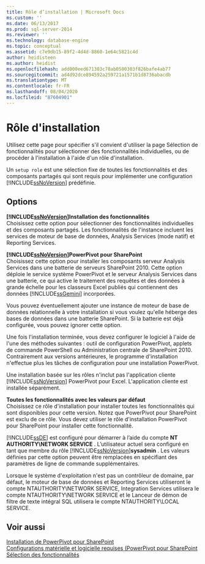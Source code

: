 ```yaml
---
title: Rôle d’installation | Microsoft Docs
ms.custom: ''
ms.date: 06/13/2017
ms.prod: sql-server-2014
ms.reviewer: ''
ms.technology: database-engine
ms.topic: conceptual
ms.assetid: c7e9db15-89f2-4d4d-8860-1e64c5821c4d
author: heidisteen
ms.author: heidist
ms.openlocfilehash: add000eed671303c78ab0500303f826bafe4ab77
ms.sourcegitcommit: ad4d92dce894592a259721a1571b1d8736abacdb
ms.translationtype: MT
ms.contentlocale: fr-FR
ms.lasthandoff: 08/04/2020
ms.locfileid: "87604901"
---
```

# <a name="setup-role"></a>Rôle d'installation
  Utilisez cette page pour spécifier s'il convient d'utiliser la page Sélection de fonctionnalités pour sélectionner des fonctionnalités individuelles, ou de procéder à l'installation à l'aide d'un rôle d'installation.  
  
 Un `setup role` est une sélection fixe de toutes les fonctionnalités et des composants partagés qui sont requis pour implémenter une configuration [!INCLUDE[ssNoVersion](../../includes/ssnoversion-md.md)] prédéfinie.  
  
## <a name="options"></a>Options  
 **[!INCLUDE[ssNoVersion](../../includes/ssnoversion-md.md)]Installation des fonctionnalités**  
 Choisissez cette option pour sélectionner des fonctionnalités individuelles et des composants partagés. Les fonctionnalités de l'instance incluent les services de moteur de base de données, Analysis Services (mode natif) et Reporting Services.  
  
 **[!INCLUDE[ssNoVersion](../../includes/ssnoversion-md.md)]PowerPivot pour SharePoint**  
 Choisissez cette option pour installer les composants serveur Analysis Services dans une batterie de serveurs SharePoint 2010. Cette option déploie le service système PowerPivot et le serveur Analysis Services dans une batterie, ce qui active le traitement des requêtes et des données à grande échelle pour les classeurs Excel publiés qui contiennent des données [!INCLUDE[ssGemini](../../includes/ssgemini-md.md)] incorporées.  
  
 Vous pouvez éventuellement ajouter une instance de moteur de base de données relationnelle à votre installation si vous voulez qu'elle héberge des bases de données dans une batterie SharePoint. Si la batterie est déjà configurée, vous pouvez ignorer cette option.  
  
 Une fois l'installation terminée, vous devez configurer le logiciel à l'aide de l'une des méthodes suivantes : outil de configuration PowerPivot, applets de commande PowerShell ou Administration centrale de SharePoint 2010. Contrairement aux versions antérieures, le programme d'installation n'effectue plus les tâches de configuration pour une installation PowerPivot.  
  
 Une installation basée sur les rôles n'inclut pas l'application cliente [!INCLUDE[ssNoVersion](../../includes/ssnoversion-md.md)] PowerPivot pour Excel. L'application cliente est installée séparément.  
  
 **Toutes les fonctionnalités avec les valeurs par défaut**  
 Choisissez ce rôle d'installation pour installer toutes les fonctionnalités qui sont disponibles pour cette version. Notez que PowerPivot pour SharePoint est exclu de ce rôle. Vous devez utiliser le rôle d'installation PowerPivot pour SharePoint pour installer cette fonctionnalité.  
  
 [!INCLUDE[ssDE](../../includes/ssde-md.md)] est configuré pour démarrer à l’aide du compte **NT AUTHORITY\NETWORK SERVICE** . L’utilisateur actuel sera configuré en tant que membre du rôle [!INCLUDE[ssNoVersion](../../includes/ssnoversion-md.md)]**sysadmin** . Les valeurs définies par cette option peuvent être remplacées en spécifiant des paramètres de ligne de commande supplémentaires.  
  
 Lorsque le système d'exploitation n'est pas un contrôleur de domaine, par défaut, le moteur de base de données et Reporting Services utiliseront le compte NTAUTHORITY\NETWORK SERVICE, Integration Services utilisera le compte NTAUTHORITY\NETWORK SERVICE et le Lanceur de démon de filtre de texte intégral SQL utilisera le compte NTAUTHORITY\LOCAL SERVICE.  
  
## <a name="see-also"></a>Voir aussi  
 [Installation de PowerPivot pour SharePoint](https://go.microsoft.com/fwlink/?LinkId=206906)   
 [Configurations matérielle et logicielle requises (PowerPivot pour SharePoint](https://go.microsoft.com/fwlink/?LinkId=216823)   
 [Sélection des fonctionnalités](../../../2014/sql-server/install/feature-selection.md)  
  
  
